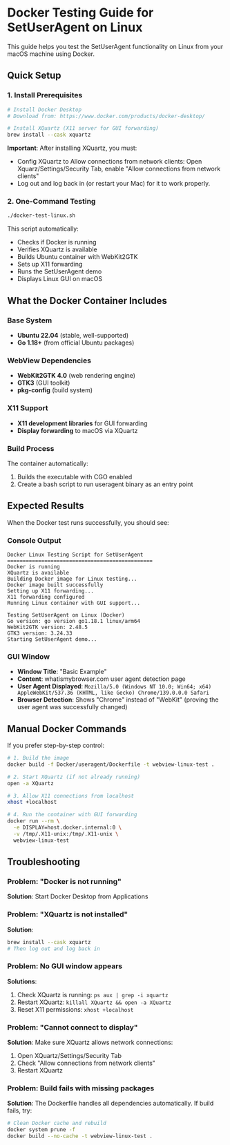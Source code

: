 # Docker Testing Guide for SetUserAgent on Linux

This guide helps you test the SetUserAgent functionality on Linux from your macOS machine using Docker.

## Quick Setup

### 1. Install Prerequisites
```bash
# Install Docker Desktop
# Download from: https://www.docker.com/products/docker-desktop/

# Install XQuartz (X11 server for GUI forwarding)
brew install --cask xquartz
```

**Important**: After installing XQuartz, you must:
 - Config XQuartz to Allow connections from network clients: Open Xquarz/Settings/Security Tab, enable "Allow connections from network clients"
 - Log out and log back in (or restart your Mac) for it to work properly.

### 2. One-Command Testing
```bash
./docker-test-linux.sh
```

This script automatically:
- Checks if Docker is running
- Verifies XQuartz is available
- Builds Ubuntu container with WebKit2GTK
- Sets up X11 forwarding
- Runs the SetUserAgent demo
- Displays Linux GUI on macOS

## What the Docker Container Includes

### Base System
- **Ubuntu 22.04** (stable, well-supported)
- **Go 1.18+** (from official Ubuntu packages)

### WebView Dependencies
- **WebKit2GTK 4.0** (web rendering engine)
- **GTK3** (GUI toolkit)
- **pkg-config** (build system)

### X11 Support
- **X11 development libraries** for GUI forwarding
- **Display forwarding** to macOS via XQuartz

### Build Process
The container automatically:
1. Builds the executable with CGO enabled
2. Create a bash script to run useragent binary as an entry point

## Expected Results

When the Docker test runs successfully, you should see:

### Console Output
```
Docker Linux Testing Script for SetUserAgent
===============================================
Docker is running
XQuartz is available
Building Docker image for Linux testing...
Docker image built successfully
Setting up X11 forwarding...
X11 forwarding configured
Running Linux container with GUI support...

Testing SetUserAgent on Linux (Docker)
Go version: go version go1.18.1 linux/arm64
WebKit2GTK version: 2.48.5
GTK3 version: 3.24.33
Starting SetUserAgent demo...
```

### GUI Window
- **Window Title**: "Basic Example"
- **Content**: whatismybrowser.com user agent detection page
- **User Agent Displayed**: `Mozilla/5.0 (Windows NT 10.0; Win64; x64) AppleWebKit/537.36 (KHTML, like Gecko) Chrome/139.0.0.0 Safari`
- **Browser Detection**: Shows "Chrome" instead of "WebKit" (proving the user agent was successfully changed)

## Manual Docker Commands

If you prefer step-by-step control:

```bash
# 1. Build the image
docker build -f Docker/useragent/Dockerfile -t webview-linux-test .

# 2. Start XQuartz (if not already running)
open -a XQuartz

# 3. Allow X11 connections from localhost
xhost +localhost

# 4. Run the container with GUI forwarding
docker run --rm \
  -e DISPLAY=host.docker.internal:0 \
  -v /tmp/.X11-unix:/tmp/.X11-unix \
  webview-linux-test
```

## Troubleshooting

### Problem: "Docker is not running"
**Solution**: Start Docker Desktop from Applications

### Problem: "XQuartz is not installed"
**Solution**: 
```bash
brew install --cask xquartz
# Then log out and log back in
```

### Problem: No GUI window appears
**Solutions**:
1. Check XQuartz is running: `ps aux | grep -i xquartz`
2. Restart XQuartz: `killall XQuartz && open -a XQuartz`
3. Reset X11 permissions: `xhost +localhost`

### Problem: "Cannot connect to display"
**Solution**: Make sure XQuartz allows network connections:
1. Open XQuartz/Settings/Security Tab
2. Check "Allow connections from network clients"
3. Restart XQuartz

### Problem: Build fails with missing packages
**Solution**: The Dockerfile handles all dependencies automatically. If build fails, try:
```bash
# Clean Docker cache and rebuild
docker system prune -f
docker build --no-cache -t webview-linux-test .
```
